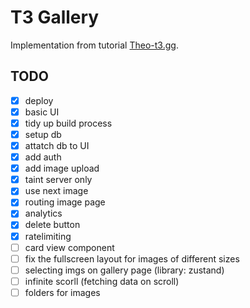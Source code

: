 # T3 Gallery 

Implementation from tutorial [Theo-t3.gg](https://www.youtube.com/watch?v=d5x0JCZbAJs).

## TODO

- [x] deploy
- [x] basic UI
- [x] tidy up build process 
- [x] setup db
- [x] attatch db to UI
- [x] add auth
- [x] add image upload
- [x] taint server only
- [x] use next image 
- [x] routing image page
- [x] analytics
- [x] delete button
- [x] ratelimiting
- [ ] card view component
- [ ] fix the fullscreen layout for images of different sizes
- [ ] selecting imgs on gallery page (library: zustand)
- [ ] infinite scorll (fetching data on scroll)
- [ ] folders for images